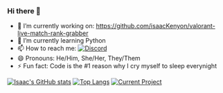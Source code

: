 ### Hi there 👋
- 🔭 I’m currently working on: https://github.com/isaacKenyon/valorant-live-match-rank-grabber
- 🌱 I’m currently learning Python
- 📫 How to reach me: [![Discord](https://img.shields.io/discord/872101595037446144?color=%236a7ec5&label=discord&logo=discord&style=plastic)](https://discord.gg/HeTKed64Ka)
- 😄 Pronouns: He/Him, She/Her, They/Them
- ⚡ Fun fact: Code is the #1 reason why I cry myself to sleep everynight

[![Isaac's GitHub stats](https://github-readme-stats.vercel.app/api?username=isaacKenyon&show_icons=true&hide_border&border_radius=15&hide=issues)](https://github.com/anuraghazra/github-readme-stats)
[![Top Langs](https://github-readme-stats.vercel.app/api/top-langs/?username=isaacKenyon&show_icons=true&hide_border&border_radius=15)](https://github.com/anuraghazra/github-readme-stats)
[![Current Project](https://github-readme-stats.vercel.app/api/pin/?username=isaacKenyon&repo=valorant-live-match-rank-grabber&show_icons=true&hide_border&border_radius=15)](https://github.com/isaacKenyon/valorant-live-match-rank-grabber)




